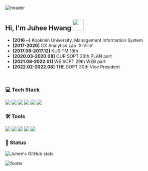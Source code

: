
<!--
![header](https://capsule-render.vercel.app/api?type=waving&color=0:BBBCF8,100:EBB2FF&height=250&text=WELCOME%20TO&fontSize=45&fontAlignY=35&desc=My%20Space%20🚀%20&descSize=17&descAlignY=48&fontColor=FFFFFF&animation=fadeIn)
-->

![header](https://capsule-render.vercel.app/api?type=waving&color=0:B983FF,100:99FEFF)

<h2> Hi, I'm Juhee Hwang <img src="https://camo.githubusercontent.com/e8e7b06ecf583bc040eb60e44eb5b8e0ecc5421320a92929ce21522dbc34c891/68747470733a2f2f6d656469612e67697068792e636f6d2f6d656469612f6876524a434c467a6361737252346961377a2f67697068792e676966" width="35" data-canonical-src="https://media.giphy.com/media/hvRJCLFzcasrR4ia7z/giphy.gif" style="max-width: 100%;" /> </h2>

- **[2016 ~]** Kookmin University, Management Information System
- **[2017-2020]** CX Analytics Lab 'X-Ville'
- **[2017.08-2017.12]** KUSITM 16th
- **[2020.03-2020.08]** OUR SOPT 26th PLAN part
- **[2021.08-2022.01]** WE SOPT 29th WEB part
- **[2022.02-2022.08]** THE SOPT 30th Vice President


<br>

<h3>💻 Tech Stack</h3>
<span>
<img src="https://img.shields.io/badge/-JavaScript-%23F7DF1E?style=for-the-badge&logo=JavaScript&logoColor=black">
<img src="https://img.shields.io/badge/-TypeScript-%233178C6?style=for-the-badge&logo=TypeScript&logoColor=black">
<img src="https://img.shields.io/badge/-React-%2361DAFB?style=for-the-badge&logo=React&logoColor=black">
<img src="https://img.shields.io/badge/-HTML-%23E34F26?style=for-the-badge&logo=HTML5&logoColor=black">
<img src="https://img.shields.io/badge/-CSS-%231572B6?style=for-the-badge&logo=CSS3&logoColor=black">
<img src="https://img.shields.io/badge/-Python-%233776AB?style=for-the-badge&logo=Python&logoColor=black">
</span>



<h3>🛠 Tools</h3>
<span>
<img src="https://img.shields.io/badge/-Notion-%23000000?style=for-the-badge&logo=Notion&logoColor=white">
<img src="https://img.shields.io/badge/-Figma-%23F24E1E?style=for-the-badge&logo=Slack&logoColor=white">
<img src="https://img.shields.io/badge/-Adobe-%23FF0000?style=for-the-badge&logo=Adobe&logoColor=white">
<img src="https://img.shields.io/badge/-Slack-%234A154B?style=for-the-badge&logo=Slack&logoColor=white">
<img src="https://img.shields.io/badge/-Jira-%230052CC?style=for-the-badge&logo=Jira Software&logoColor=white">
</span>


<br>

<h3>🌳 Status</h3>


![Juhee's GitHub stats](https://github-readme-stats.vercel.app/api?username=Juhee-Hwang&theme=material-palenight&show_icons=true)


![footer](https://capsule-render.vercel.app/api?section=footer&type=waving&color=0:B983FF,100:99FEFF)
          


<!--
**Juhee-Hwang/Juhee-Hwang** is a ✨ _special_ ✨ repository because its `README.md` (this file) appears on your GitHub profile.

Here are some ideas to get you started:

- 🔭 I’m currently working on ...
- 🌱 I’m currently learning ...
- 👯 I’m looking to collaborate on ...
- 🤔 I’m looking for help with ...
- 💬 Ask me about ...
- 📫 How to reach me: ...
- 😄 Pronouns: ...
- ⚡ Fun fact: ...
-->
